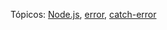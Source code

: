 Tópicos: [Node.js](https://nodejs.org/en/),
[error](https://httpbin.org/status/400),
[catch-error](https://carlosazaustre.com/manejando-la-asincronia-en-javascript/)
